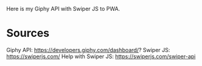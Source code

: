 Here is my Giphy API with Swiper JS to PWA.

# Sources
Giphy API: https://developers.giphy.com/dashboard/?
Swiper JS: https://swiperjs.com/
Help with Swiper JS: https://swiperjs.com/swiper-api